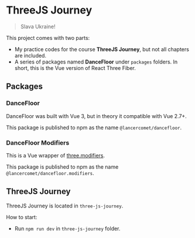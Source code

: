 # ThreeJS Journey

> Slava Ukraine!

This project comes with two parts:

 - My practice codes for the course **ThreeJS Journey**, but not all chapters are included.
 - A series of packages named **DanceFloor** under `packages` folders. In short, this is the Vue version of React Three Fiber.

## Packages

### DanceFloor

DanceFloor was built with Vue 3, but in theory it compatible with Vue 2.7+.

This package is published to npm as the name `@lancercomet/dancefloor`.

### DanceFloor Modifiers

This is a Vue wrapper of [three.modifiers](https://github.com/drawcall/threejs-mesh-modifiers).

This package is published to npm as the name `@lancercomet/dancefloor.modifiers`.

## ThreeJS Journey

ThreeJS Journey is located in `three-js-journey`.

How to start:

 - Run `npm run dev` in `three-js-journey` folder.
